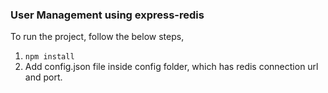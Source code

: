 ### User Management using express-redis
To run the project, follow the below steps,
1. ```npm install```
2. Add config.json file inside config folder, which has redis connection url and port.

